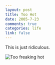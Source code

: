 ```yaml
--- 
layout: post
title: Too Hot
date: 2005-7-23
comments: true
categories: life
link: false
---
```

This is just ridiculous.

<img src="http://zanshin.net/images/TooHot.jpg" title="Too freaking hot">
